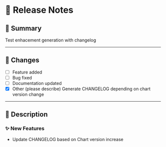 # 🚀 Release Notes

## 📌 Summary
<!-- Provide a brief summary of the changes introduced by this PR -->
Test enhacement generation with changelog

---

## 🔧 Changes
<!-- List the main changes made in this PR -->
- [ ] Feature added
- [ ] Bug fixed
- [ ] Documentation updated
- [x] Other (please describe)
Generate CHANGELOG depending on chart version change
---

## 📖 Description
<!-- Add user-facing release notes here. These will be appended to the chart’s release notes -->

### ✨ New Features
- Update CHANGELOG based on Chart version increase
